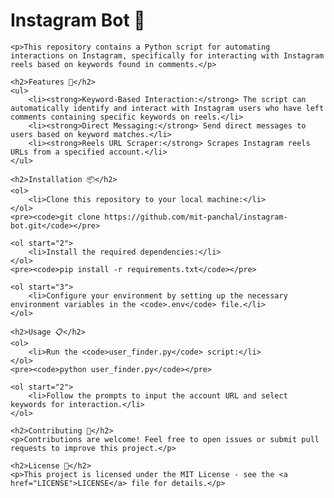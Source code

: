 
<body>
    <h1>Instagram Bot 🤖</h1>

    <p>This repository contains a Python script for automating interactions on Instagram, specifically for interacting with Instagram reels based on keywords found in comments.</p>

    <h2>Features 🚀</h2>
    <ul>
        <li><strong>Keyword-Based Interaction:</strong> The script can automatically identify and interact with Instagram users who have left comments containing specific keywords on reels.</li>
        <li><strong>Direct Messaging:</strong> Send direct messages to users based on keyword matches.</li>
        <li><strong>Reels URL Scraper:</strong> Scrapes Instagram reels URLs from a specified account.</li>
    </ul>

    <h2>Installation 📦</h2>
    <ol>
        <li>Clone this repository to your local machine:</li>
    </ol>
    <pre><code>git clone https://github.com/mit-panchal/instagram-bot.git</code></pre>

    <ol start="2">
        <li>Install the required dependencies:</li>
    </ol>
    <pre><code>pip install -r requirements.txt</code></pre>

    <ol start="3">
        <li>Configure your environment by setting up the necessary environment variables in the <code>.env</code> file.</li>
    </ol>

    <h2>Usage 📋</h2>
    <ol>
        <li>Run the <code>user_finder.py</code> script:</li>
    </ol>
    <pre><code>python user_finder.py</code></pre>

    <ol start="2">
        <li>Follow the prompts to input the account URL and select keywords for interaction.</li>
    </ol>

    <h2>Contributing 🤝</h2>
    <p>Contributions are welcome! Feel free to open issues or submit pull requests to improve this project.</p>

    <h2>License 📄</h2>
    <p>This project is licensed under the MIT License - see the <a href="LICENSE">LICENSE</a> file for details.</p>
</body>


